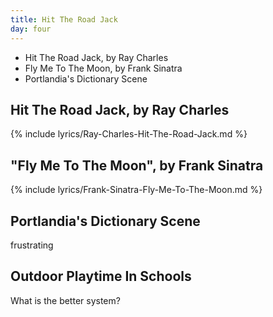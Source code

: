 ```yaml
---
title: Hit The Road Jack
day: four
---
```


- Hit The Road Jack, by Ray Charles
- Fly Me To The Moon, by Frank Sinatra
- Portlandia's Dictionary Scene

## Hit The Road Jack, by Ray Charles

{% include lyrics/Ray-Charles-Hit-The-Road-Jack.md %}

## "Fly Me To The Moon", by Frank Sinatra

{% include lyrics/Frank-Sinatra-Fly-Me-To-The-Moon.md %}

## Portlandia's Dictionary Scene

frustrating

## Outdoor Playtime In Schools

What is the better system?




